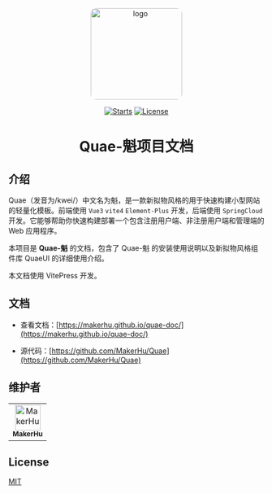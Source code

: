 <p align="center">
  <a href="https://makerhu.github.io/quae-doc/" target="_blank">
    <img width="180" src="https://makerhu.github.io/quae-doc/logo.png" alt="logo" style="border-radius: 10px">
  </a>
  <p align="center">
    <a href="https://github.com/MakerHu/quae-doc"><img src="https://img.shields.io/github/stars/MakerHu/quae-doc?logo=GitHub" alt="Starts"></a>
    <a href="https://github.com/MakerHu/quae-doc/blob/main/LICENSE"><img src="https://img.shields.io/github/license/MakerHu/quae-doc" alt="License"></a>
  </p>
  <h1 align="center">Quae-魁项目文档</h1>
</p>

## 介绍

Quae（发音为/kwei/）中文名为魁，是一款新拟物风格的用于快速构建小型网站的轻量化模板。前端使用 `Vue3` `vite4` `Element-Plus` 开发，后端使用 `SpringCloud` 开发。它能够帮助你快速构建部署一个包含注册用户端、非注册用户端和管理端的 Web 应用程序。

本项目是 **Quae-魁** 的文档，包含了 Quae-魁 的安装使用说明以及新拟物风格组件库 QuaeUI 的详细使用介绍。

本文档使用 VitePress 开发。

## 文档

- 查看文档：[https://makerhu.github.io/quae-doc/](https://makerhu.github.io/quae-doc/)

- 源代码：[https://github.com/MakerHu/Quae](https://github.com/MakerHu/Quae)

## 维护者

<table>
  <td align="center"><a href="https://github.com/MakerHu"><img src="https://avatars.githubusercontent.com/u/58479245?s=50" width="50px;" alt="MakerHu"/><br /><sub><b>MakerHu</b></sub></a></td>
</table>

## License

[MIT](https://github.com/MakerHu/Quae/blob/main/LICENSE)